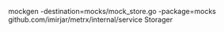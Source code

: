 mockgen -destination=mocks/mock_store.go -package=mocks  github.com/imirjar/metrx/internal/service Storager